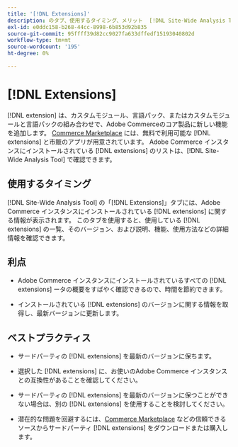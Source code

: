 ```yaml
---
title: '[!DNL Extensions]'
description: のタブ、使用するタイミング、メリット  [!DNL Site-Wide Analysis Tool] ベストプラクティスについて説明します  [!DNL Extensions]
exl-id: e0ddc158-b268-44cc-8998-6b853d92b835
source-git-commit: 95ffff39d82cc9027fa633dffedf15193040802d
workflow-type: tm+mt
source-wordcount: '195'
ht-degree: 0%

---
```


# [!DNL Extensions]

[!DNL extension] は、カスタムモジュール、言語パック、またはカスタムモジュールと言語パックの組み合わせで、Adobe Commerceのコア製品に新しい機能を追加します。 [Commerce Marketplace](https://marketplace.magento.com/extensions.html) には、無料で利用可能な [!DNL extensions] と市販のアプリが用意されています。 Adobe Commerce インスタンスにインストールされている [!DNL extensions] のリストは、[!DNL Site-Wide Analysis Tool] で確認できます。

## 使用するタイミング

[!DNL Site-Wide Analysis Tool] の「[!DNL Extensions]」タブには、Adobe Commerce インスタンスにインストールされている [!DNL extensions] に関する情報が表示されます。 このタブを使用すると、使用している [!DNL extensions] の一覧、そのバージョン、および説明、機能、使用方法などの詳細情報を確認できます。

## 利点

* Adobe Commerce インスタンスにインストールされているすべての [!DNL extensions] ータの概要をすばやく確認できるので、時間を節約できます。

* インストールされている [!DNL extensions] のバージョンに関する情報を取得し、最新バージョンに更新します。

## ベストプラクティス

* サードパーティの [!DNL extensions] を最新のバージョンに保ちます。

* 選択した [!DNL extensions] に、お使いのAdobe Commerce インスタンスとの互換性があることを確認してください。

* サードパーティの [!DNL extensions] を最新のバージョンに保つことができない場合は、別の [!DNL extensions] を使用することを検討してください。

* 潜在的な問題を回避するには、[Commerce Marketplace](https://marketplace.magento.com/extensions.html) などの信頼できるソースからサードパーティ [!DNL extensions] をダウンロードまたは購入します。
